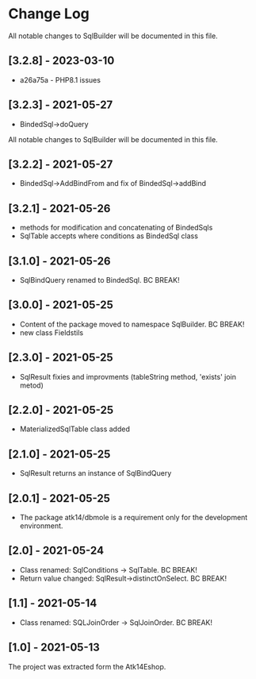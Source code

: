 Change Log
==========

All notable changes to SqlBuilder will be documented in this file.

## [3.2.8] - 2023-03-10

* a26a75a - PHP8.1 issues

## [3.2.3] - 2021-05-27
- BindedSql->doQuery

All notable changes to SqlBuilder will be documented in this file.
## [3.2.2] - 2021-05-27
- BindedSql->AddBindFrom and fix of BindedSql->addBind

## [3.2.1] - 2021-05-26
- methods for modification and concatenating of BindedSqls
- SqlTable accepts where conditions as BindedSql class

## [3.1.0] - 2021-05-26
- SqlBindQuery renamed to BindedSql. BC BREAK!

## [3.0.0] - 2021-05-25

- Content of the package moved to namespace SqlBuilder. BC BREAK!
- new class Fieldstils

## [2.3.0] - 2021-05-25

- SqlResult fixies and improvments (tableString method, 'exists' join metod)

## [2.2.0] - 2021-05-25

- MaterializedSqlTable class added

## [2.1.0] - 2021-05-25

- SqlResult returns an instance of SqlBindQuery

## [2.0.1] - 2021-05-25

- The package atk14/dbmole is a requirement only for the development environment.

## [2.0] - 2021-05-24

- Class renamed: SqlConditions -> SqlTable. BC BREAK!
- Return value changed: SqlResult->distinctOnSelect. BC BREAK!

## [1.1] - 2021-05-14

- Class renamed: SQLJoinOrder -> SqlJoinOrder. BC BREAK!

## [1.0] - 2021-05-13

The project was extracted form the Atk14Eshop.
